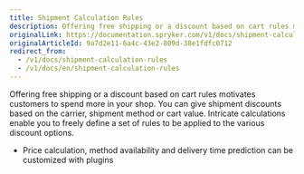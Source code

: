 ```yaml
---
title: Shipment Calculation Rules
description: Offering free shipping or a discount based on cart rules motivates customers to spend more in your shop.
originalLink: https://documentation.spryker.com/v1/docs/shipment-calculation-rules
originalArticleId: 9a7d2e11-6a4c-43e2-809d-38e1fdfc0712
redirect_from:
  - /v1/docs/shipment-calculation-rules
  - /v1/docs/en/shipment-calculation-rules
---
```


Offering free shipping or a discount based on cart rules motivates customers to spend more in your shop. You can give shipment discounts based on the carrier, shipment method or cart value. Intricate calculations enable you to freely define a set of rules to be applied to the various discount options.

- Price calculation, method availability and delivery time prediction can be customized with plugins
